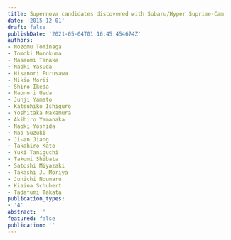 ```yaml
---
title: Supernova candidates discovered with Subaru/Hyper Suprime-Cam
date: '2015-12-01'
draft: false
publishDate: '2021-05-04T01:16:45.454674Z'
authors:
- Nozomu Tominaga
- Tomoki Morokuma
- Masaomi Tanaka
- Naoki Yasuda
- Hisanori Furusawa
- Mikio Morii
- Shiro Ikeda
- Naonori Ueda
- Junji Yamato
- Katsuhiko Ishiguro
- Yoshitaka Nakamura
- Akihiro Yamanaka
- Naoki Yoshida
- Nao Suzuki
- Ji-an Jiang
- Takahiro Kato
- Yuki Taniguchi
- Takumi Shibata
- Satoshi Miyazaki
- Takashi J. Moriya
- Junichi Noumaru
- Kiaina Schubert
- Tadafumi Takata
publication_types:
- '4'
abstract: ''
featured: false
publication: ''
---
```

